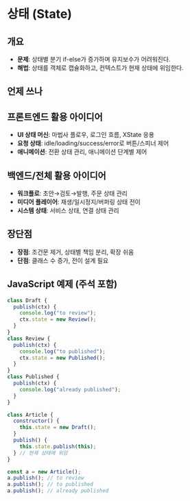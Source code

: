 # 상태 (State)

## 개요

- **문제**: 상태별 분기 if-else가 증가하며 유지보수가 어려워진다.
- **해법**: 상태를 객체로 캡슐화하고, 컨텍스트가 현재 상태에 위임한다.

## 언제 쓰나

## 프론트엔드 활용 아이디어

- **UI 상태 머신**: 마법사 플로우, 로그인 흐름, XState 응용
- **요청 상태**: idle/loading/success/error로 버튼/스피너 제어
- **애니메이션**: 전환 상태 관리, 애니메이션 단계별 제어

## 백엔드/전체 활용 아이디어

- **워크플로**: 초안→검토→발행, 주문 상태 관리
- **미디어 플레이어**: 재생/일시정지/버퍼링 상태 전이
- **시스템 상태**: 서비스 상태, 연결 상태 관리

## 장단점

- **장점**: 조건문 제거, 상태별 책임 분리, 확장 쉬움
- **단점**: 클래스 수 증가, 전이 설계 필요

## JavaScript 예제 (주석 포함)

```javascript
class Draft {
  publish(ctx) {
    console.log("to review");
    ctx.state = new Review();
  }
}
class Review {
  publish(ctx) {
    console.log("to published");
    ctx.state = new Published();
  }
}
class Published {
  publish(ctx) {
    console.log("already published");
  }
}

class Article {
  constructor() {
    this.state = new Draft();
  }
  publish() {
    this.state.publish(this);
  } // 현재 상태에 위임
}

const a = new Article();
a.publish(); // to review
a.publish(); // to published
a.publish(); // already published
```
